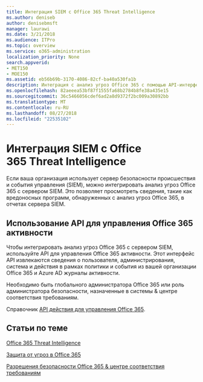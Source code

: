 ```yaml
---
title: Интеграция SIEM с Office 365 Threat Intelligence
ms.author: deniseb
author: denisebmsft
manager: laurawi
ms.date: 3/21/2018
ms.audience: ITPro
ms.topic: overview
ms.service: o365-administration
localization_priority: None
search.appverid:
- MET150
- MOE150
ms.assetid: eb56b69b-3170-4086-82cf-ba40a530fa1b
description: Интеграция с анализ угроз Office 365 с помощью API-интерфейса управления Office 365 активности сервера SIEM вашей организации.
ms.openlocfilehash: 82aeeea53bf87f1555fa68b2784b8fe38a435e15
ms.sourcegitcommit: 36c5466056cdef6ad2a8d9372f2bc009a30892bb
ms.translationtype: MT
ms.contentlocale: ru-RU
ms.lasthandoff: 08/27/2018
ms.locfileid: "22535102"
---
```

# <a name="siem-integration-with-office-365-threat-intelligence"></a>Интеграция SIEM с Office 365 Threat Intelligence

Если ваша организация использует сервер безопасности происшествия и события управления (SIEM), можно интегрировать анализ угроз Office 365 с сервером SIEM. Это позволяет просмотреть сведения, такие как вредоносных программ, обнаруженных с анализ угроз Office 365, в отчетах сервера SIEM.
  
## <a name="use-the-office-365-activity-management-api"></a>Использование API для управления Office 365 активности

Чтобы интегрировать анализ угроз Office 365 с сервером SIEM, используйте API для управления Office 365 активности. Этот интерфейс API извлекаются сведения о пользователя, администрирования, система и действия в рамках политики и события из вашей организации Office 365 и Azure AD журналы активности. 
  
Необходимо быть глобального администратора Office 365 или роль администратора безопасности, назначенные в системы &amp; центре соответствия требованиям.
  
Справочник [API действия для управления Office 365](https://msdn.microsoft.com/en-us/office-365/office-365-management-activity-api-reference).
  
## <a name="related-topics"></a>Статьи по теме

[Office 365 Threat Intelligence](office-365-ti.md)
  
[Защита от угроз в Office 365](protect-against-threats.md)
  
[Разрешения безопасности Office 365 &amp; центре соответствия требованиям](permissions-in-the-security-and-compliance-center.md)
  

